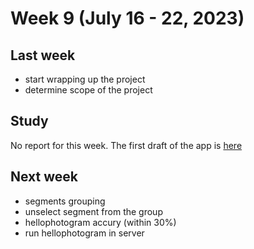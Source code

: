 # Week 9 (July 16 - 22, 2023)

## Last week

- start wrapping up the project
- determine scope of the project

## Study

No report for this week. The first draft of the app is [here](../app)

## Next week

- segments grouping
- unselect segment from the group
- hellophotogram accury (within 30%)
- run hellophotogram in server
